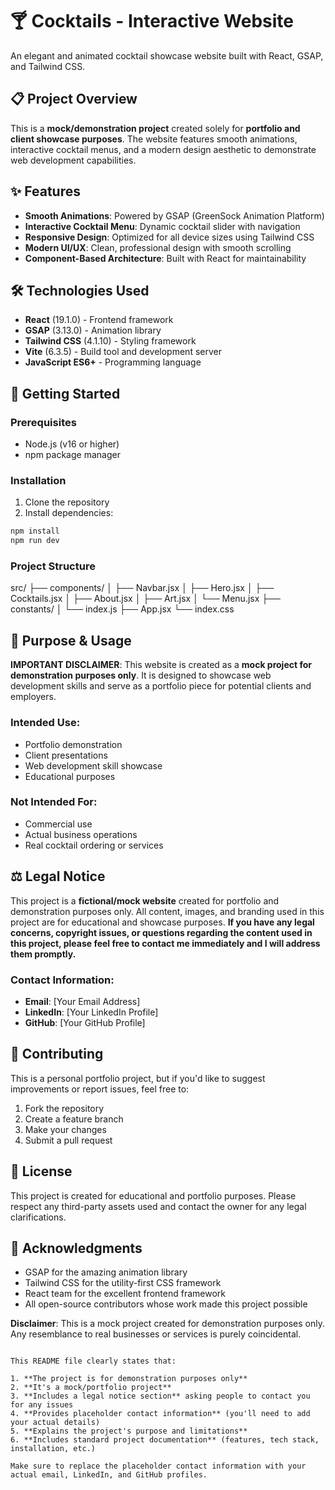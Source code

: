 # 🍸 Cocktails - Interactive Website

An elegant and animated cocktail showcase website built with React, GSAP, and Tailwind CSS.

## 📋 Project Overview

This is a **mock/demonstration project** created solely for **portfolio and client showcase purposes**. The website features smooth animations, interactive cocktail menus, and a modern design aesthetic to demonstrate web development capabilities.

## ✨ Features

- **Smooth Animations**: Powered by GSAP (GreenSock Animation Platform)
- **Interactive Cocktail Menu**: Dynamic cocktail slider with navigation
- **Responsive Design**: Optimized for all device sizes using Tailwind CSS
- **Modern UI/UX**: Clean, professional design with smooth scrolling
- **Component-Based Architecture**: Built with React for maintainability

## 🛠️ Technologies Used

- **React** (19.1.0) - Frontend framework
- **GSAP** (3.13.0) - Animation library
- **Tailwind CSS** (4.1.10) - Styling framework
- **Vite** (6.3.5) - Build tool and development server
- **JavaScript ES6+** - Programming language

## 🚀 Getting Started

### Prerequisites
- Node.js (v16 or higher)
- npm package manager

### Installation

1. Clone the repository
2. Install dependencies:
```bash
npm install
npm run dev
```
### Project Structure
src/
├── components/
│   ├── Navbar.jsx
│   ├── Hero.jsx
│   ├── Cocktails.jsx
│   ├── About.jsx
│   ├── Art.jsx
│   └── Menu.jsx
├── constants/
│   └── index.js
├── App.jsx
└── index.css

## 🎯 Purpose & Usage
**IMPORTANT DISCLAIMER**: This website is created as a **mock project for demonstration purposes only**. It is designed to showcase web development skills and serve as a portfolio piece for potential clients and employers.
### Intended Use:
- Portfolio demonstration
- Client presentations
- Web development skill showcase
- Educational purposes

### Not Intended For:
- Commercial use
- Actual business operations
- Real cocktail ordering or services

## ⚖️ Legal Notice
This project is a **fictional/mock website** created for portfolio and demonstration purposes only. All content, images, and branding used in this project are for educational and showcase purposes.
**If you have any legal concerns, copyright issues, or questions regarding the content used in this project, please feel free to contact me immediately and I will address them promptly.**
### Contact Information:
- **Email**: [Your Email Address]
- **LinkedIn**: [Your LinkedIn Profile]
- **GitHub**: [Your GitHub Profile]

## 🤝 Contributing
This is a personal portfolio project, but if you'd like to suggest improvements or report issues, feel free to:
1. Fork the repository
2. Create a feature branch
3. Make your changes
4. Submit a pull request

## 📄 License
This project is created for educational and portfolio purposes. Please respect any third-party assets used and contact the owner for any legal clarifications.
## 🙏 Acknowledgments
- GSAP for the amazing animation library
- Tailwind CSS for the utility-first CSS framework
- React team for the excellent frontend framework
- All open-source contributors whose work made this project possible

**Disclaimer**: This is a mock project created for demonstration purposes only. Any resemblance to real businesses or services is purely coincidental.
``` 

This README file clearly states that:

1. **The project is for demonstration purposes only**
2. **It's a mock/portfolio project**
3. **Includes a legal notice section** asking people to contact you for any issues
4. **Provides placeholder contact information** (you'll need to add your actual details)
5. **Explains the project's purpose and limitations**
6. **Includes standard project documentation** (features, tech stack, installation, etc.)

Make sure to replace the placeholder contact information with your actual email, LinkedIn, and GitHub profiles.
```
